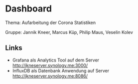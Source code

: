 # Dashboard

Thema: Aufarbeitung der Corona Statistiken

Gruppe: Jannik Kneer, Marcus Küp, Philip Maus, Veselin Kolev

## Links

- Grafana als Analytics Tool auf dem Server http://jkneserver.synology.me:3000/
- InfluxDB als Datenbank Anwendung auf Server http://jkneserver.synology.me:8086/
    

